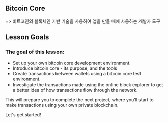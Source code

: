 ## Bitcoin Core

=> 비트코인의 블록체인 기반 기술을 사용하여 앱을 만들 때에 사용하는 개발자 도구

## Lesson Goals

### The goal of this lesson:

- Set up your own bitcoin core development environment.
- Introduce bitcoin core - its purpose, and the tools
- Create transactions between wallets using a bitcoin core test environment.
- Investigate the transactions made using the online block explorer to get a better idea of how transactions flow through the network.

This will prepare you to complete the next project, where you’ll start to make transactions using your own private blockchain.

Let's get started!
